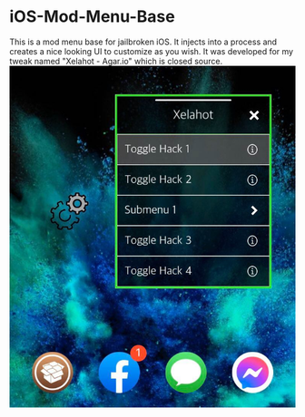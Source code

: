 # iOS-Mod-Menu-Base
This is a mod menu base for jailbroken iOS. It injects into a process and creates a nice looking UI to customize as you wish. It was developed for my tweak named "Xelahot - Agar.io" which is closed source.
![Alt text](githubImg.jpg?raw=true "githubImg")
